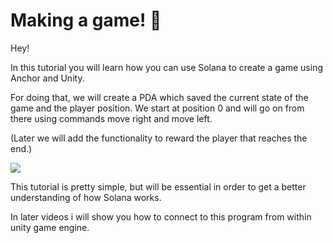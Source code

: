 # Making a game! 📝

Hey!

In this tutorial you will learn how you can use Solana to create a game using Anchor and Unity.

For doing that, we will create a PDA which saved the current state of the game and the player position. 
We start at position 0 and will go on from there using commands move right and move left.

(Later we will add the functionality to reward the player that reaches the end.)

![](/tutorials/counter-easy/counter.jpg)

This tutorial is pretty simple, but will be essential in order to get a better understanding of how Solana works.

In later videos i will show you how to connect to this program from within unity game engine.
